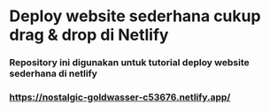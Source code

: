 # Deploy website sederhana cukup drag & drop di Netlify
### Repository ini digunakan untuk tutorial deploy website sederhana di netlify
### https://nostalgic-goldwasser-c53676.netlify.app/
